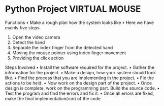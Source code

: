 # Python Project VIRTUAL MOUSE

Functions
• Make a rough plan how the system looks like
• Here we have mainly five steps.
1. Open the video camera
2. Detect the hand
3. Separate the index finger from the detected hand
4. Moving the mouse pointer using index finger movement
5. Providing the click action
   
Steps Involved
• Install the software required for the project.
• Gather the information for the project.
• Make a design, how your system should look like.
• Find the process that you are implementing in the project.
• Fix the actions to be held.
• Now work on the design part of the project.
• Once design is complete, work on the programming part. Build the source code.
• Test the program and find the errors and fix it.
• Once all errors are fixed, make the final implementation(run) of the code
